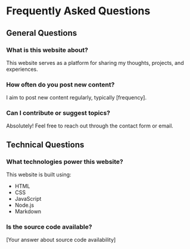 # Frequently Asked Questions

## General Questions

### What is this website about?
This website serves as a platform for sharing my thoughts, projects, and experiences.

### How often do you post new content?
I aim to post new content regularly, typically [frequency].

### Can I contribute or suggest topics?
Absolutely! Feel free to reach out through the contact form or email.

## Technical Questions

### What technologies power this website?
This website is built using:
- HTML
- CSS
- JavaScript
- Node.js
- Markdown

### Is the source code available?
[Your answer about source code availability] 